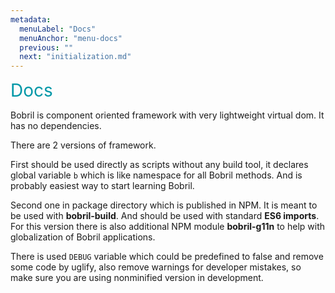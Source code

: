 ```yaml
---
metadata:
  menuLabel: "Docs"
  menuAnchor: "menu-docs"
  previous: ""
  next: "initialization.md"
---
```


<div id='menu-docs'style='font-size: 2em; font-weight:400; color: #0097a7'>Docs</div>

Bobril is component oriented framework with very lightweight virtual dom. It has no dependencies.

There are 2 versions of framework.

First should be used directly as scripts without any build tool, it declares global variable `b` which is like namespace for all Bobril methods. And is probably easiest way to start learning Bobril. 

Second one in package directory which is published in NPM. It is meant to be used with **bobril-build**. And should be used with standard **ES6 imports**. For this version there is also additional NPM module **bobril-g11n** to help with globalization of Bobril applications.

There is used `DEBUG` variable which could be predefined to false and remove some code by uglify, also remove warnings for developer mistakes, so make sure you are using nonminified version in development.
